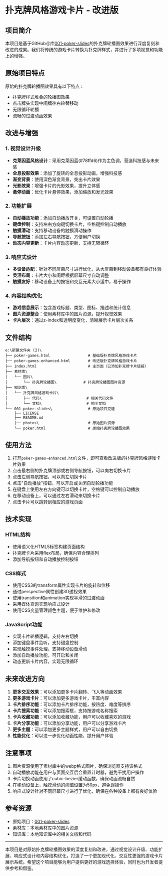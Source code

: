 # 扑克牌风格游戏卡片 - 改进版

## 项目简介

本项目是基于GitHub仓库[001-poker-slides](https://github.com/JIEJOE-WEB-Tutorial/001-poker-slides)的扑克牌轮播图效果进行深度复刻和改进的成果。我们将传统的游戏卡片转换为扑克牌样式，并进行了多项视觉和功能上的增强。

## 原始项目特点

原始的扑克牌轮播图效果具有以下特点：
- 扑克牌样式堆叠的轮播图效果
- 点击牌头实现中间牌往右轮替移动
- 无限循环轮播
- 流畅的过渡动画效果

## 改进与增强

### 1. 视觉设计升级
- **克莱因蓝风格设计**：采用克莱因蓝(#78ffd6)作为主色调，营造科技感与未来感
- **全息投影效果**：添加了旋转的全息投影动画，增强科技感
- **渐变背景**：使用深色渐变背景，突出卡片效果
- **光影效果**：增强卡片的光影效果，提升立体感
- **悬停动画**：优化卡片悬停效果，添加缩放和发光效果

### 2. 功能扩展
- **自动播放功能**：添加自动播放开关，可设置自动轮播
- **键盘控制**：支持左右方向键切换卡片，空格键控制自动播放
- **触摸滑动**：支持移动设备的触摸滑动操作
- **导航按钮**：添加左右导航按钮，方便用户切换
- **动态内容更新**：卡片内容动态更新，支持无限循环

### 3. 响应式设计
- **多设备适配**：针对不同屏幕尺寸进行优化，从大屏幕到移动设备都有良好体验
- **灵活布局**：卡片大小和间距根据屏幕尺寸自动调整
- **触摸友好**：移动设备上的按钮和交互元素大小适中，易于操作

### 4. 内容结构优化
- **游戏信息展示**：包含游戏标题、类型、图标、描述和统计信息
- **图片资源整合**：使用素材库中的图片资源，提升视觉效果
- **卡片层次**：通过z-index和透明度变化，清晰展示卡片层次关系

## 文件结构

```
e:\新建文件夹 (2)\
├── poker-games.html                 # 基础版扑克牌风格游戏卡片
├── poker-games-enhanced.html        # 改进版扑克牌风格游戏卡片
├── index.html                       # 主页面（已添加扑克牌卡片链接）
├── 素材库\
│   └── 图片\
│       └── 扑克牌轮播图\            # 扑克牌轮播图图片资源
├── 知识库\
│   └── 扑克牌风格游戏卡片\
│       ├── 代码\                    # 相关代码文件
│       └── 文档\                    # 相关文档
└── 001-poker-slides\                # 原始项目克隆
    ├── LICENSE
    ├── README.md
    ├── photos\                      # 原始图片资源
    └── poker.html                   # 原始扑克牌轮播图效果
```

## 使用方法

1. 打开`poker-games-enhanced.html`文件，即可查看改进版的扑克牌风格游戏卡片效果
2. 点击最右侧的扑克牌顶部或右侧导航按钮，可以向右切换卡片
3. 点击左侧导航按钮，可以向左切换卡片
4. 点击"自动播放"按钮，可以开启或关闭自动轮播功能
5. 在键盘上使用左右方向键可以切换卡片，空格键可以控制自动播放
6. 在移动设备上，可以通过左右滑动来切换卡片
7. 点击卡片可以跳转到相应的游戏页面

## 技术实现

### HTML结构
- 使用语义化HTML5标签构建页面结构
- 扑克牌卡片采用flex布局，确保内容合理排列
- 添加导航按钮和自动播放控制按钮

### CSS样式
- 使用CSS3的transform属性实现卡片的旋转和位移
- 通过perspective属性创建3D透视效果
- 使用transition和animation实现平滑的过渡动画
- 采用媒体查询实现响应式设计
- 使用CSS变量管理颜色主题，便于维护和修改

### JavaScript功能
- 实现卡片轮播逻辑，支持左右切换
- 添加键盘事件监听，支持键盘控制
- 实现触摸事件处理，支持移动设备滑动
- 添加自动播放功能，可开启和关闭
- 动态更新卡片内容，实现无限循环

## 未来改进方向

1. **更多交互效果**：可以添加更多卡片翻转、飞入等动画效果
2. **更多游戏卡片**：可以添加更多游戏卡片，丰富内容
3. **卡片排序功能**：可以添加卡片排序功能，按热度、难度等排序
4. **卡片搜索功能**：可以添加搜索框，支持按游戏名称搜索
5. **卡片收藏功能**：可以添加收藏功能，用户可以收藏喜欢的游戏
6. **卡片分享功能**：可以添加分享功能，用户可以分享游戏卡片
7. **更多主题**：可以添加更多主题样式，用户可以自由切换
8. **性能优化**：可以进一步优化动画性能，提升用户体验

## 注意事项

1. 图片资源使用了素材库中的webp格式图片，确保浏览器支持该格式
2. 自动播放功能在用户与页面交互后会重置计时器，避免干扰用户操作
3. 卡片切换动画使用了cubic-bezier缓动函数，确保动画流畅自然
4. 在移动设备上，触摸滑动的阈值设置为50px，避免误操作
5. 响应式设计针对不同屏幕尺寸进行了优化，确保在各种设备上都有良好体验

## 参考资源

- 原始项目：[001-poker-slides](https://github.com/JIEJOE-WEB-Tutorial/001-poker-slides)
- 素材库：本地素材库中的图片资源
- 知识库：本地知识库中的相关文档和代码

---

本项目是对原始扑克牌轮播图效果的深度复刻和改进，通过视觉设计升级、功能扩展、响应式设计和内容结构优化，打造了一个更加现代化、交互性更强的游戏卡片展示系统。希望这个项目能够为用户提供更好的游戏选择体验，同时也为开发者提供参考和借鉴。